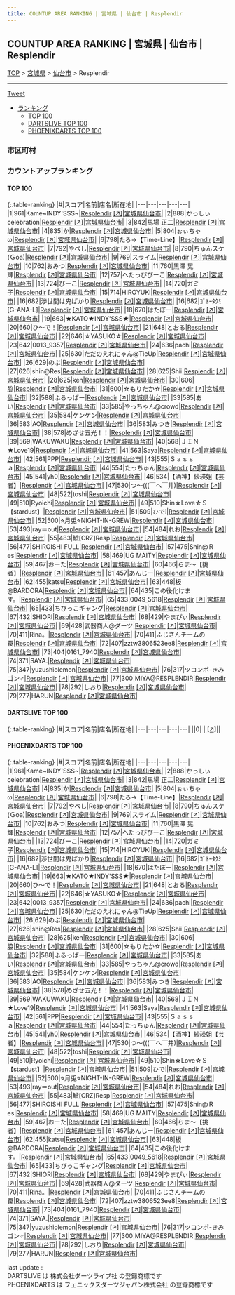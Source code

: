 ```yaml
---
title: COUNTUP AREA RANKING | 宮城県 | 仙台市 | Resplendir
---
```

## COUNTUP AREA RANKING | 宮城県 | 仙台市 | Resplendir

[TOP](/darts/rank/) > [宮城県](/darts/rank/宮城県/) > [仙台市](/darts/rank/宮城県/仙台市/) > Resplendir

___

<a href="https://twitter.com/share?ref_src=twsrc%5Etfw" data-text="COUNTUP AREA RANKING | 宮城県仙台市Resplendir" class="twitter-share-button" data-hashtags="DARTSLIVE,PHOENIXDARTS,darts,ダーツ" data-show-count="false">Tweet</a>

* [ランキング](#カウントアップランキング)
    * [TOP 100](#top-100)
    * [DARTSLIVE TOP 100](#dartslive-top-100)
    * [PHOENIXDARTS TOP 100](#phoenixdarts-top-100)

### 市区町村

<ul>

</ul>

### カウントアップランキング

#### TOP 100



{:.table-ranking}
|#|スコア|名前|店名|所在地|
|---|---|---|---|---|
|1|961|<span class="rank-name-pd">Kame~INDY&#x27;SSS~</span>|<a href="/darts/rank/shops/84358.html">Resplendir</a> <a href="https://vs.phoenixdarts.com/jp/shop/shopDetailInfo/s_84358?s_seq=84358">[↗]</a>|<a href="/darts/rank/宮城県/仙台市">宮城県仙台市</a>|
|2|888|<span class="rank-name-pd">かっしぃcelebration</span>|<a href="/darts/rank/shops/84358.html">Resplendir</a> <a href="https://vs.phoenixdarts.com/jp/shop/shopDetailInfo/s_84358?s_seq=84358">[↗]</a>|<a href="/darts/rank/宮城県/仙台市">宮城県仙台市</a>|
|3|842|<span class="rank-name-pd"><span class="pro-icon-pd"></span>馬場 正二</span>|<a href="/darts/rank/shops/84358.html">Resplendir</a> <a href="https://vs.phoenixdarts.com/jp/shop/shopDetailInfo/s_84358?s_seq=84358">[↗]</a>|<a href="/darts/rank/宮城県/仙台市">宮城県仙台市</a>|
|4|835|<span class="rank-name-pd">か</span>|<a href="/darts/rank/shops/84358.html">Resplendir</a> <a href="https://vs.phoenixdarts.com/jp/shop/shopDetailInfo/s_84358?s_seq=84358">[↗]</a>|<a href="/darts/rank/宮城県/仙台市">宮城県仙台市</a>|
|5|804|<span class="rank-name-pd">ぉぃちゃω</span>|<a href="/darts/rank/shops/84358.html">Resplendir</a> <a href="https://vs.phoenixdarts.com/jp/shop/shopDetailInfo/s_84358?s_seq=84358">[↗]</a>|<a href="/darts/rank/宮城県/仙台市">宮城県仙台市</a>|
|6|798|<span class="rank-name-pd">たろ→【Time-Line】</span>|<a href="/darts/rank/shops/84358.html">Resplendir</a> <a href="https://vs.phoenixdarts.com/jp/shop/shopDetailInfo/s_84358?s_seq=84358">[↗]</a>|<a href="/darts/rank/宮城県/仙台市">宮城県仙台市</a>|
|7|792|<span class="rank-name-pd">やべし</span>|<a href="/darts/rank/shops/84358.html">Resplendir</a> <a href="https://vs.phoenixdarts.com/jp/shop/shopDetailInfo/s_84358?s_seq=84358">[↗]</a>|<a href="/darts/rank/宮城県/仙台市">宮城県仙台市</a>|
|8|790|<span class="rank-name-pd">ちゅんスケ(Ｇoa)</span>|<a href="/darts/rank/shops/84358.html">Resplendir</a> <a href="https://vs.phoenixdarts.com/jp/shop/shopDetailInfo/s_84358?s_seq=84358">[↗]</a>|<a href="/darts/rank/宮城県/仙台市">宮城県仙台市</a>|
|9|769|<span class="rank-name-pd">スライム</span>|<a href="/darts/rank/shops/84358.html">Resplendir</a> <a href="https://vs.phoenixdarts.com/jp/shop/shopDetailInfo/s_84358?s_seq=84358">[↗]</a>|<a href="/darts/rank/宮城県/仙台市">宮城県仙台市</a>|
|10|762|<span class="rank-name-pd">おみつ</span>|<a href="/darts/rank/shops/84358.html">Resplendir</a> <a href="https://vs.phoenixdarts.com/jp/shop/shopDetailInfo/s_84358?s_seq=84358">[↗]</a>|<a href="/darts/rank/宮城県/仙台市">宮城県仙台市</a>|
|11|760|<span class="rank-name-pd"><span class="pro-icon-pd"></span>黒澤 晃輝</span>|<a href="/darts/rank/shops/84358.html">Resplendir</a> <a href="https://vs.phoenixdarts.com/jp/shop/shopDetailInfo/s_84358?s_seq=84358">[↗]</a>|<a href="/darts/rank/宮城県/仙台市">宮城県仙台市</a>|
|12|757|<span class="rank-name-pd">へたっぴびーこ</span>|<a href="/darts/rank/shops/84358.html">Resplendir</a> <a href="https://vs.phoenixdarts.com/jp/shop/shopDetailInfo/s_84358?s_seq=84358">[↗]</a>|<a href="/darts/rank/宮城県/仙台市">宮城県仙台市</a>|
|13|724|<span class="rank-name-pd">びーこ</span>|<a href="/darts/rank/shops/84358.html">Resplendir</a> <a href="https://vs.phoenixdarts.com/jp/shop/shopDetailInfo/s_84358?s_seq=84358">[↗]</a>|<a href="/darts/rank/宮城県/仙台市">宮城県仙台市</a>|
|14|720|<span class="rank-name-pd">ガミ子</span>|<a href="/darts/rank/shops/84358.html">Resplendir</a> <a href="https://vs.phoenixdarts.com/jp/shop/shopDetailInfo/s_84358?s_seq=84358">[↗]</a>|<a href="/darts/rank/宮城県/仙台市">宮城県仙台市</a>|
|15|714|<span class="rank-name-pd">HIROYUKI</span>|<a href="/darts/rank/shops/84358.html">Resplendir</a> <a href="https://vs.phoenixdarts.com/jp/shop/shopDetailInfo/s_84358?s_seq=84358">[↗]</a>|<a href="/darts/rank/宮城県/仙台市">宮城県仙台市</a>|
|16|682|<span class="rank-name-pd">渉世間は鬼ばかり</span>|<a href="/darts/rank/shops/84358.html">Resplendir</a> <a href="https://vs.phoenixdarts.com/jp/shop/shopDetailInfo/s_84358?s_seq=84358">[↗]</a>|<a href="/darts/rank/宮城県/仙台市">宮城県仙台市</a>|
|16|682|<span class="rank-name-pd">ｺﾞﾄｰﾀｸﾐ[G-ANA-L]</span>|<a href="/darts/rank/shops/84358.html">Resplendir</a> <a href="https://vs.phoenixdarts.com/jp/shop/shopDetailInfo/s_84358?s_seq=84358">[↗]</a>|<a href="/darts/rank/宮城県/仙台市">宮城県仙台市</a>|
|18|670|<span class="rank-name-pd">はたぼー</span>|<a href="/darts/rank/shops/84358.html">Resplendir</a> <a href="https://vs.phoenixdarts.com/jp/shop/shopDetailInfo/s_84358?s_seq=84358">[↗]</a>|<a href="/darts/rank/宮城県/仙台市">宮城県仙台市</a>|
|19|663|<span class="rank-name-pd">★KATO★INDY&#x27;SSS★</span>|<a href="/darts/rank/shops/84358.html">Resplendir</a> <a href="https://vs.phoenixdarts.com/jp/shop/shopDetailInfo/s_84358?s_seq=84358">[↗]</a>|<a href="/darts/rank/宮城県/仙台市">宮城県仙台市</a>|
|20|660|<span class="rank-name-pd">ひ〜で！</span>|<a href="/darts/rank/shops/84358.html">Resplendir</a> <a href="https://vs.phoenixdarts.com/jp/shop/shopDetailInfo/s_84358?s_seq=84358">[↗]</a>|<a href="/darts/rank/宮城県/仙台市">宮城県仙台市</a>|
|21|648|<span class="rank-name-pd">とおる</span>|<a href="/darts/rank/shops/84358.html">Resplendir</a> <a href="https://vs.phoenixdarts.com/jp/shop/shopDetailInfo/s_84358?s_seq=84358">[↗]</a>|<a href="/darts/rank/宮城県/仙台市">宮城県仙台市</a>|
|22|646|<span class="rank-name-pd">☆YASUKO☆</span>|<a href="/darts/rank/shops/84358.html">Resplendir</a> <a href="https://vs.phoenixdarts.com/jp/shop/shopDetailInfo/s_84358?s_seq=84358">[↗]</a>|<a href="/darts/rank/宮城県/仙台市">宮城県仙台市</a>|
|23|642|<span class="rank-name-pd">0013_9357</span>|<a href="/darts/rank/shops/84358.html">Resplendir</a> <a href="https://vs.phoenixdarts.com/jp/shop/shopDetailInfo/s_84358?s_seq=84358">[↗]</a>|<a href="/darts/rank/宮城県/仙台市">宮城県仙台市</a>|
|24|636|<span class="rank-name-pd">pachi</span>|<a href="/darts/rank/shops/84358.html">Resplendir</a> <a href="https://vs.phoenixdarts.com/jp/shop/shopDetailInfo/s_84358?s_seq=84358">[↗]</a>|<a href="/darts/rank/宮城県/仙台市">宮城県仙台市</a>|
|25|630|<span class="rank-name-pd">ただのえれにゃん@TieUp</span>|<a href="/darts/rank/shops/84358.html">Resplendir</a> <a href="https://vs.phoenixdarts.com/jp/shop/shopDetailInfo/s_84358?s_seq=84358">[↗]</a>|<a href="/darts/rank/宮城県/仙台市">宮城県仙台市</a>|
|26|629|<span class="rank-name-pd">のぶ</span>|<a href="/darts/rank/shops/84358.html">Resplendir</a> <a href="https://vs.phoenixdarts.com/jp/shop/shopDetailInfo/s_84358?s_seq=84358">[↗]</a>|<a href="/darts/rank/宮城県/仙台市">宮城県仙台市</a>|
|27|626|<span class="rank-name-pd">shin@Res</span>|<a href="/darts/rank/shops/84358.html">Resplendir</a> <a href="https://vs.phoenixdarts.com/jp/shop/shopDetailInfo/s_84358?s_seq=84358">[↗]</a>|<a href="/darts/rank/宮城県/仙台市">宮城県仙台市</a>|
|28|625|<span class="rank-name-pd">Shii</span>|<a href="/darts/rank/shops/84358.html">Resplendir</a> <a href="https://vs.phoenixdarts.com/jp/shop/shopDetailInfo/s_84358?s_seq=84358">[↗]</a>|<a href="/darts/rank/宮城県/仙台市">宮城県仙台市</a>|
|28|625|<span class="rank-name-pd">ken</span>|<a href="/darts/rank/shops/84358.html">Resplendir</a> <a href="https://vs.phoenixdarts.com/jp/shop/shopDetailInfo/s_84358?s_seq=84358">[↗]</a>|<a href="/darts/rank/宮城県/仙台市">宮城県仙台市</a>|
|30|606|<span class="rank-name-pd">脇</span>|<a href="/darts/rank/shops/84358.html">Resplendir</a> <a href="https://vs.phoenixdarts.com/jp/shop/shopDetailInfo/s_84358?s_seq=84358">[↗]</a>|<a href="/darts/rank/宮城県/仙台市">宮城県仙台市</a>|
|31|600|<span class="rank-name-pd">☆もりたか☆</span>|<a href="/darts/rank/shops/84358.html">Resplendir</a> <a href="https://vs.phoenixdarts.com/jp/shop/shopDetailInfo/s_84358?s_seq=84358">[↗]</a>|<a href="/darts/rank/宮城県/仙台市">宮城県仙台市</a>|
|32|588|<span class="rank-name-pd">ふるっぱー</span>|<a href="/darts/rank/shops/84358.html">Resplendir</a> <a href="https://vs.phoenixdarts.com/jp/shop/shopDetailInfo/s_84358?s_seq=84358">[↗]</a>|<a href="/darts/rank/宮城県/仙台市">宮城県仙台市</a>|
|33|585|<span class="rank-name-pd">あい</span>|<a href="/darts/rank/shops/84358.html">Resplendir</a> <a href="https://vs.phoenixdarts.com/jp/shop/shopDetailInfo/s_84358?s_seq=84358">[↗]</a>|<a href="/darts/rank/宮城県/仙台市">宮城県仙台市</a>|
|33|585|<span class="rank-name-pd">やっちゃん@crowd</span>|<a href="/darts/rank/shops/84358.html">Resplendir</a> <a href="https://vs.phoenixdarts.com/jp/shop/shopDetailInfo/s_84358?s_seq=84358">[↗]</a>|<a href="/darts/rank/宮城県/仙台市">宮城県仙台市</a>|
|35|584|<span class="rank-name-pd">ケンケン</span>|<a href="/darts/rank/shops/84358.html">Resplendir</a> <a href="https://vs.phoenixdarts.com/jp/shop/shopDetailInfo/s_84358?s_seq=84358">[↗]</a>|<a href="/darts/rank/宮城県/仙台市">宮城県仙台市</a>|
|36|583|<span class="rank-name-pd">AO</span>|<a href="/darts/rank/shops/84358.html">Resplendir</a> <a href="https://vs.phoenixdarts.com/jp/shop/shopDetailInfo/s_84358?s_seq=84358">[↗]</a>|<a href="/darts/rank/宮城県/仙台市">宮城県仙台市</a>|
|36|583|<span class="rank-name-pd">みつき</span>|<a href="/darts/rank/shops/84358.html">Resplendir</a> <a href="https://vs.phoenixdarts.com/jp/shop/shopDetailInfo/s_84358?s_seq=84358">[↗]</a>|<a href="/darts/rank/宮城県/仙台市">宮城県仙台市</a>|
|38|578|<span class="rank-name-pd">めざせ五光！！</span>|<a href="/darts/rank/shops/84358.html">Resplendir</a> <a href="https://vs.phoenixdarts.com/jp/shop/shopDetailInfo/s_84358?s_seq=84358">[↗]</a>|<a href="/darts/rank/宮城県/仙台市">宮城県仙台市</a>|
|39|569|<span class="rank-name-pd">WAKUWAKU</span>|<a href="/darts/rank/shops/84358.html">Resplendir</a> <a href="https://vs.phoenixdarts.com/jp/shop/shopDetailInfo/s_84358?s_seq=84358">[↗]</a>|<a href="/darts/rank/宮城県/仙台市">宮城県仙台市</a>|
|40|568|<span class="rank-name-pd">ＪＩＮ★Love19</span>|<a href="/darts/rank/shops/84358.html">Resplendir</a> <a href="https://vs.phoenixdarts.com/jp/shop/shopDetailInfo/s_84358?s_seq=84358">[↗]</a>|<a href="/darts/rank/宮城県/仙台市">宮城県仙台市</a>|
|41|563|<span class="rank-name-pd">Saya</span>|<a href="/darts/rank/shops/84358.html">Resplendir</a> <a href="https://vs.phoenixdarts.com/jp/shop/shopDetailInfo/s_84358?s_seq=84358">[↗]</a>|<a href="/darts/rank/宮城県/仙台市">宮城県仙台市</a>|
|42|561|<span class="rank-name-pd">PPP</span>|<a href="/darts/rank/shops/84358.html">Resplendir</a> <a href="https://vs.phoenixdarts.com/jp/shop/shopDetailInfo/s_84358?s_seq=84358">[↗]</a>|<a href="/darts/rank/宮城県/仙台市">宮城県仙台市</a>|
|43|555|<span class="rank-name-pd">Ｓａｓｓａ</span>|<a href="/darts/rank/shops/84358.html">Resplendir</a> <a href="https://vs.phoenixdarts.com/jp/shop/shopDetailInfo/s_84358?s_seq=84358">[↗]</a>|<a href="/darts/rank/宮城県/仙台市">宮城県仙台市</a>|
|44|554|<span class="rank-name-pd">たっちゅん</span>|<a href="/darts/rank/shops/84358.html">Resplendir</a> <a href="https://vs.phoenixdarts.com/jp/shop/shopDetailInfo/s_84358?s_seq=84358">[↗]</a>|<a href="/darts/rank/宮城県/仙台市">宮城県仙台市</a>|
|45|541|<span class="rank-name-pd">yh0</span>|<a href="/darts/rank/shops/84358.html">Resplendir</a> <a href="https://vs.phoenixdarts.com/jp/shop/shopDetailInfo/s_84358?s_seq=84358">[↗]</a>|<a href="/darts/rank/宮城県/仙台市">宮城県仙台市</a>|
|46|534|<span class="rank-name-pd">【酒神】紗瑛姐【芸者】</span>|<a href="/darts/rank/shops/84358.html">Resplendir</a> <a href="https://vs.phoenixdarts.com/jp/shop/shopDetailInfo/s_84358?s_seq=84358">[↗]</a>|<a href="/darts/rank/宮城県/仙台市">宮城県仙台市</a>|
|47|530|<span class="rank-name-pd">つ～(((￣へ￣井)</span>|<a href="/darts/rank/shops/84358.html">Resplendir</a> <a href="https://vs.phoenixdarts.com/jp/shop/shopDetailInfo/s_84358?s_seq=84358">[↗]</a>|<a href="/darts/rank/宮城県/仙台市">宮城県仙台市</a>|
|48|522|<span class="rank-name-pd">toshi</span>|<a href="/darts/rank/shops/84358.html">Resplendir</a> <a href="https://vs.phoenixdarts.com/jp/shop/shopDetailInfo/s_84358?s_seq=84358">[↗]</a>|<a href="/darts/rank/宮城県/仙台市">宮城県仙台市</a>|
|49|510|<span class="rank-name-pd">Ryoichi</span>|<a href="/darts/rank/shops/84358.html">Resplendir</a> <a href="https://vs.phoenixdarts.com/jp/shop/shopDetailInfo/s_84358?s_seq=84358">[↗]</a>|<a href="/darts/rank/宮城県/仙台市">宮城県仙台市</a>|
|49|510|<span class="rank-name-pd">Shin☆Love☆Ｓ【stardust】</span>|<a href="/darts/rank/shops/84358.html">Resplendir</a> <a href="https://vs.phoenixdarts.com/jp/shop/shopDetailInfo/s_84358?s_seq=84358">[↗]</a>|<a href="/darts/rank/宮城県/仙台市">宮城県仙台市</a>|
|51|509|<span class="rank-name-pd">ひで❕</span>|<a href="/darts/rank/shops/84358.html">Resplendir</a> <a href="https://vs.phoenixdarts.com/jp/shop/shopDetailInfo/s_84358?s_seq=84358">[↗]</a>|<a href="/darts/rank/宮城県/仙台市">宮城県仙台市</a>|
|52|500|<span class="rank-name-pd">⭐︎月兎⭐︎NIGHT-IN-GREW</span>|<a href="/darts/rank/shops/84358.html">Resplendir</a> <a href="https://vs.phoenixdarts.com/jp/shop/shopDetailInfo/s_84358?s_seq=84358">[↗]</a>|<a href="/darts/rank/宮城県/仙台市">宮城県仙台市</a>|
|53|493|<span class="rank-name-pd">ray＝out</span>|<a href="/darts/rank/shops/84358.html">Resplendir</a> <a href="https://vs.phoenixdarts.com/jp/shop/shopDetailInfo/s_84358?s_seq=84358">[↗]</a>|<a href="/darts/rank/宮城県/仙台市">宮城県仙台市</a>|
|54|484|<span class="rank-name-pd">れお</span>|<a href="/darts/rank/shops/84358.html">Resplendir</a> <a href="https://vs.phoenixdarts.com/jp/shop/shopDetailInfo/s_84358?s_seq=84358">[↗]</a>|<a href="/darts/rank/宮城県/仙台市">宮城県仙台市</a>|
|55|483|<span class="rank-name-pd">鯱[CRZ]Resp</span>|<a href="/darts/rank/shops/84358.html">Resplendir</a> <a href="https://vs.phoenixdarts.com/jp/shop/shopDetailInfo/s_84358?s_seq=84358">[↗]</a>|<a href="/darts/rank/宮城県/仙台市">宮城県仙台市</a>|
|56|477|<span class="rank-name-pd">SHIROISHI FULL</span>|<a href="/darts/rank/shops/84358.html">Resplendir</a> <a href="https://vs.phoenixdarts.com/jp/shop/shopDetailInfo/s_84358?s_seq=84358">[↗]</a>|<a href="/darts/rank/宮城県/仙台市">宮城県仙台市</a>|
|57|475|<span class="rank-name-pd">Shin@Ｒes</span>|<a href="/darts/rank/shops/84358.html">Resplendir</a> <a href="https://vs.phoenixdarts.com/jp/shop/shopDetailInfo/s_84358?s_seq=84358">[↗]</a>|<a href="/darts/rank/宮城県/仙台市">宮城県仙台市</a>|
|58|469|<span class="rank-name-pd">UG MAITY</span>|<a href="/darts/rank/shops/84358.html">Resplendir</a> <a href="https://vs.phoenixdarts.com/jp/shop/shopDetailInfo/s_84358?s_seq=84358">[↗]</a>|<a href="/darts/rank/宮城県/仙台市">宮城県仙台市</a>|
|59|467|<span class="rank-name-pd">おーた</span>|<a href="/darts/rank/shops/84358.html">Resplendir</a> <a href="https://vs.phoenixdarts.com/jp/shop/shopDetailInfo/s_84358?s_seq=84358">[↗]</a>|<a href="/darts/rank/宮城県/仙台市">宮城県仙台市</a>|
|60|466|<span class="rank-name-pd">らま～【挑者】</span>|<a href="/darts/rank/shops/84358.html">Resplendir</a> <a href="https://vs.phoenixdarts.com/jp/shop/shopDetailInfo/s_84358?s_seq=84358">[↗]</a>|<a href="/darts/rank/宮城県/仙台市">宮城県仙台市</a>|
|61|457|<span class="rank-name-pd">あんじー</span>|<a href="/darts/rank/shops/84358.html">Resplendir</a> <a href="https://vs.phoenixdarts.com/jp/shop/shopDetailInfo/s_84358?s_seq=84358">[↗]</a>|<a href="/darts/rank/宮城県/仙台市">宮城県仙台市</a>|
|62|455|<span class="rank-name-pd">katsu</span>|<a href="/darts/rank/shops/84358.html">Resplendir</a> <a href="https://vs.phoenixdarts.com/jp/shop/shopDetailInfo/s_84358?s_seq=84358">[↗]</a>|<a href="/darts/rank/宮城県/仙台市">宮城県仙台市</a>|
|63|448|<span class="rank-name-pd">板@BARDORA</span>|<a href="/darts/rank/shops/84358.html">Resplendir</a> <a href="https://vs.phoenixdarts.com/jp/shop/shopDetailInfo/s_84358?s_seq=84358">[↗]</a>|<a href="/darts/rank/宮城県/仙台市">宮城県仙台市</a>|
|64|435|<span class="rank-name-pd">この後化けます。</span>|<a href="/darts/rank/shops/84358.html">Resplendir</a> <a href="https://vs.phoenixdarts.com/jp/shop/shopDetailInfo/s_84358?s_seq=84358">[↗]</a>|<a href="/darts/rank/宮城県/仙台市">宮城県仙台市</a>|
|65|433|<span class="rank-name-pd">0049_5618</span>|<a href="/darts/rank/shops/84358.html">Resplendir</a> <a href="https://vs.phoenixdarts.com/jp/shop/shopDetailInfo/s_84358?s_seq=84358">[↗]</a>|<a href="/darts/rank/宮城県/仙台市">宮城県仙台市</a>|
|65|433|<span class="rank-name-pd">ちびっこギャング</span>|<a href="/darts/rank/shops/84358.html">Resplendir</a> <a href="https://vs.phoenixdarts.com/jp/shop/shopDetailInfo/s_84358?s_seq=84358">[↗]</a>|<a href="/darts/rank/宮城県/仙台市">宮城県仙台市</a>|
|67|432|<span class="rank-name-pd">SHIORI</span>|<a href="/darts/rank/shops/84358.html">Resplendir</a> <a href="https://vs.phoenixdarts.com/jp/shop/shopDetailInfo/s_84358?s_seq=84358">[↗]</a>|<a href="/darts/rank/宮城県/仙台市">宮城県仙台市</a>|
|68|429|<span class="rank-name-pd">やまぴぃ</span>|<a href="/darts/rank/shops/84358.html">Resplendir</a> <a href="https://vs.phoenixdarts.com/jp/shop/shopDetailInfo/s_84358?s_seq=84358">[↗]</a>|<a href="/darts/rank/宮城県/仙台市">宮城県仙台市</a>|
|69|428|<span class="rank-name-pd">武器商人@ダーツ</span>|<a href="/darts/rank/shops/84358.html">Resplendir</a> <a href="https://vs.phoenixdarts.com/jp/shop/shopDetailInfo/s_84358?s_seq=84358">[↗]</a>|<a href="/darts/rank/宮城県/仙台市">宮城県仙台市</a>|
|70|411|<span class="rank-name-pd">Rina。</span>|<a href="/darts/rank/shops/84358.html">Resplendir</a> <a href="https://vs.phoenixdarts.com/jp/shop/shopDetailInfo/s_84358?s_seq=84358">[↗]</a>|<a href="/darts/rank/宮城県/仙台市">宮城県仙台市</a>|
|70|411|<span class="rank-name-pd">ふじさんチームの罠</span>|<a href="/darts/rank/shops/84358.html">Resplendir</a> <a href="https://vs.phoenixdarts.com/jp/shop/shopDetailInfo/s_84358?s_seq=84358">[↗]</a>|<a href="/darts/rank/宮城県/仙台市">宮城県仙台市</a>|
|72|407|<span class="rank-name-pd">zztw3806523ee8</span>|<a href="/darts/rank/shops/84358.html">Resplendir</a> <a href="https://vs.phoenixdarts.com/jp/shop/shopDetailInfo/s_84358?s_seq=84358">[↗]</a>|<a href="/darts/rank/宮城県/仙台市">宮城県仙台市</a>|
|73|404|<span class="rank-name-pd">0161_7940</span>|<a href="/darts/rank/shops/84358.html">Resplendir</a> <a href="https://vs.phoenixdarts.com/jp/shop/shopDetailInfo/s_84358?s_seq=84358">[↗]</a>|<a href="/darts/rank/宮城県/仙台市">宮城県仙台市</a>|
|74|371|<span class="rank-name-pd">SAYA.</span>|<a href="/darts/rank/shops/84358.html">Resplendir</a> <a href="https://vs.phoenixdarts.com/jp/shop/shopDetailInfo/s_84358?s_seq=84358">[↗]</a>|<a href="/darts/rank/宮城県/仙台市">宮城県仙台市</a>|
|75|347|<span class="rank-name-pd">yuzushiolemon</span>|<a href="/darts/rank/shops/84358.html">Resplendir</a> <a href="https://vs.phoenixdarts.com/jp/shop/shopDetailInfo/s_84358?s_seq=84358">[↗]</a>|<a href="/darts/rank/宮城県/仙台市">宮城県仙台市</a>|
|76|317|<span class="rank-name-pd">ツコンポ-きみゴン♂</span>|<a href="/darts/rank/shops/84358.html">Resplendir</a> <a href="https://vs.phoenixdarts.com/jp/shop/shopDetailInfo/s_84358?s_seq=84358">[↗]</a>|<a href="/darts/rank/宮城県/仙台市">宮城県仙台市</a>|
|77|300|<span class="rank-name-pd">MIYA@RESPLENDIR</span>|<a href="/darts/rank/shops/84358.html">Resplendir</a> <a href="https://vs.phoenixdarts.com/jp/shop/shopDetailInfo/s_84358?s_seq=84358">[↗]</a>|<a href="/darts/rank/宮城県/仙台市">宮城県仙台市</a>|
|78|292|<span class="rank-name-pd">しおり</span>|<a href="/darts/rank/shops/84358.html">Resplendir</a> <a href="https://vs.phoenixdarts.com/jp/shop/shopDetailInfo/s_84358?s_seq=84358">[↗]</a>|<a href="/darts/rank/宮城県/仙台市">宮城県仙台市</a>|
|79|277|<span class="rank-name-pd">HARUN</span>|<a href="/darts/rank/shops/84358.html">Resplendir</a> <a href="https://vs.phoenixdarts.com/jp/shop/shopDetailInfo/s_84358?s_seq=84358">[↗]</a>|<a href="/darts/rank/宮城県/仙台市">宮城県仙台市</a>|


#### DARTSLIVE TOP 100



{:.table-ranking}
|#|スコア|名前|店名|所在地|
|---|---|---|---|---|
||0|<span class="rank-name-dl"> </span>|<a href="/darts/rank/shops/.html"></a> <a href="">[↗]</a>|<a href="/darts/rank//"></a>|


#### PHOENIXDARTS TOP 100



{:.table-ranking}
|#|スコア|名前|店名|所在地|
|---|---|---|---|---|
|1|961|<span class="rank-name-pd">Kame~INDY&#x27;SSS~</span>|<a href="/darts/rank/shops/84358.html">Resplendir</a> <a href="https://vs.phoenixdarts.com/jp/shop/shopDetailInfo/s_84358?s_seq=84358">[↗]</a>|<a href="/darts/rank/宮城県/仙台市">宮城県仙台市</a>|
|2|888|<span class="rank-name-pd">かっしぃcelebration</span>|<a href="/darts/rank/shops/84358.html">Resplendir</a> <a href="https://vs.phoenixdarts.com/jp/shop/shopDetailInfo/s_84358?s_seq=84358">[↗]</a>|<a href="/darts/rank/宮城県/仙台市">宮城県仙台市</a>|
|3|842|<span class="rank-name-pd"><span class="pro-icon-pd"></span>馬場 正二</span>|<a href="/darts/rank/shops/84358.html">Resplendir</a> <a href="https://vs.phoenixdarts.com/jp/shop/shopDetailInfo/s_84358?s_seq=84358">[↗]</a>|<a href="/darts/rank/宮城県/仙台市">宮城県仙台市</a>|
|4|835|<span class="rank-name-pd">か</span>|<a href="/darts/rank/shops/84358.html">Resplendir</a> <a href="https://vs.phoenixdarts.com/jp/shop/shopDetailInfo/s_84358?s_seq=84358">[↗]</a>|<a href="/darts/rank/宮城県/仙台市">宮城県仙台市</a>|
|5|804|<span class="rank-name-pd">ぉぃちゃω</span>|<a href="/darts/rank/shops/84358.html">Resplendir</a> <a href="https://vs.phoenixdarts.com/jp/shop/shopDetailInfo/s_84358?s_seq=84358">[↗]</a>|<a href="/darts/rank/宮城県/仙台市">宮城県仙台市</a>|
|6|798|<span class="rank-name-pd">たろ→【Time-Line】</span>|<a href="/darts/rank/shops/84358.html">Resplendir</a> <a href="https://vs.phoenixdarts.com/jp/shop/shopDetailInfo/s_84358?s_seq=84358">[↗]</a>|<a href="/darts/rank/宮城県/仙台市">宮城県仙台市</a>|
|7|792|<span class="rank-name-pd">やべし</span>|<a href="/darts/rank/shops/84358.html">Resplendir</a> <a href="https://vs.phoenixdarts.com/jp/shop/shopDetailInfo/s_84358?s_seq=84358">[↗]</a>|<a href="/darts/rank/宮城県/仙台市">宮城県仙台市</a>|
|8|790|<span class="rank-name-pd">ちゅんスケ(Ｇoa)</span>|<a href="/darts/rank/shops/84358.html">Resplendir</a> <a href="https://vs.phoenixdarts.com/jp/shop/shopDetailInfo/s_84358?s_seq=84358">[↗]</a>|<a href="/darts/rank/宮城県/仙台市">宮城県仙台市</a>|
|9|769|<span class="rank-name-pd">スライム</span>|<a href="/darts/rank/shops/84358.html">Resplendir</a> <a href="https://vs.phoenixdarts.com/jp/shop/shopDetailInfo/s_84358?s_seq=84358">[↗]</a>|<a href="/darts/rank/宮城県/仙台市">宮城県仙台市</a>|
|10|762|<span class="rank-name-pd">おみつ</span>|<a href="/darts/rank/shops/84358.html">Resplendir</a> <a href="https://vs.phoenixdarts.com/jp/shop/shopDetailInfo/s_84358?s_seq=84358">[↗]</a>|<a href="/darts/rank/宮城県/仙台市">宮城県仙台市</a>|
|11|760|<span class="rank-name-pd"><span class="pro-icon-pd"></span>黒澤 晃輝</span>|<a href="/darts/rank/shops/84358.html">Resplendir</a> <a href="https://vs.phoenixdarts.com/jp/shop/shopDetailInfo/s_84358?s_seq=84358">[↗]</a>|<a href="/darts/rank/宮城県/仙台市">宮城県仙台市</a>|
|12|757|<span class="rank-name-pd">へたっぴびーこ</span>|<a href="/darts/rank/shops/84358.html">Resplendir</a> <a href="https://vs.phoenixdarts.com/jp/shop/shopDetailInfo/s_84358?s_seq=84358">[↗]</a>|<a href="/darts/rank/宮城県/仙台市">宮城県仙台市</a>|
|13|724|<span class="rank-name-pd">びーこ</span>|<a href="/darts/rank/shops/84358.html">Resplendir</a> <a href="https://vs.phoenixdarts.com/jp/shop/shopDetailInfo/s_84358?s_seq=84358">[↗]</a>|<a href="/darts/rank/宮城県/仙台市">宮城県仙台市</a>|
|14|720|<span class="rank-name-pd">ガミ子</span>|<a href="/darts/rank/shops/84358.html">Resplendir</a> <a href="https://vs.phoenixdarts.com/jp/shop/shopDetailInfo/s_84358?s_seq=84358">[↗]</a>|<a href="/darts/rank/宮城県/仙台市">宮城県仙台市</a>|
|15|714|<span class="rank-name-pd">HIROYUKI</span>|<a href="/darts/rank/shops/84358.html">Resplendir</a> <a href="https://vs.phoenixdarts.com/jp/shop/shopDetailInfo/s_84358?s_seq=84358">[↗]</a>|<a href="/darts/rank/宮城県/仙台市">宮城県仙台市</a>|
|16|682|<span class="rank-name-pd">渉世間は鬼ばかり</span>|<a href="/darts/rank/shops/84358.html">Resplendir</a> <a href="https://vs.phoenixdarts.com/jp/shop/shopDetailInfo/s_84358?s_seq=84358">[↗]</a>|<a href="/darts/rank/宮城県/仙台市">宮城県仙台市</a>|
|16|682|<span class="rank-name-pd">ｺﾞﾄｰﾀｸﾐ[G-ANA-L]</span>|<a href="/darts/rank/shops/84358.html">Resplendir</a> <a href="https://vs.phoenixdarts.com/jp/shop/shopDetailInfo/s_84358?s_seq=84358">[↗]</a>|<a href="/darts/rank/宮城県/仙台市">宮城県仙台市</a>|
|18|670|<span class="rank-name-pd">はたぼー</span>|<a href="/darts/rank/shops/84358.html">Resplendir</a> <a href="https://vs.phoenixdarts.com/jp/shop/shopDetailInfo/s_84358?s_seq=84358">[↗]</a>|<a href="/darts/rank/宮城県/仙台市">宮城県仙台市</a>|
|19|663|<span class="rank-name-pd">★KATO★INDY&#x27;SSS★</span>|<a href="/darts/rank/shops/84358.html">Resplendir</a> <a href="https://vs.phoenixdarts.com/jp/shop/shopDetailInfo/s_84358?s_seq=84358">[↗]</a>|<a href="/darts/rank/宮城県/仙台市">宮城県仙台市</a>|
|20|660|<span class="rank-name-pd">ひ〜で！</span>|<a href="/darts/rank/shops/84358.html">Resplendir</a> <a href="https://vs.phoenixdarts.com/jp/shop/shopDetailInfo/s_84358?s_seq=84358">[↗]</a>|<a href="/darts/rank/宮城県/仙台市">宮城県仙台市</a>|
|21|648|<span class="rank-name-pd">とおる</span>|<a href="/darts/rank/shops/84358.html">Resplendir</a> <a href="https://vs.phoenixdarts.com/jp/shop/shopDetailInfo/s_84358?s_seq=84358">[↗]</a>|<a href="/darts/rank/宮城県/仙台市">宮城県仙台市</a>|
|22|646|<span class="rank-name-pd">☆YASUKO☆</span>|<a href="/darts/rank/shops/84358.html">Resplendir</a> <a href="https://vs.phoenixdarts.com/jp/shop/shopDetailInfo/s_84358?s_seq=84358">[↗]</a>|<a href="/darts/rank/宮城県/仙台市">宮城県仙台市</a>|
|23|642|<span class="rank-name-pd">0013_9357</span>|<a href="/darts/rank/shops/84358.html">Resplendir</a> <a href="https://vs.phoenixdarts.com/jp/shop/shopDetailInfo/s_84358?s_seq=84358">[↗]</a>|<a href="/darts/rank/宮城県/仙台市">宮城県仙台市</a>|
|24|636|<span class="rank-name-pd">pachi</span>|<a href="/darts/rank/shops/84358.html">Resplendir</a> <a href="https://vs.phoenixdarts.com/jp/shop/shopDetailInfo/s_84358?s_seq=84358">[↗]</a>|<a href="/darts/rank/宮城県/仙台市">宮城県仙台市</a>|
|25|630|<span class="rank-name-pd">ただのえれにゃん@TieUp</span>|<a href="/darts/rank/shops/84358.html">Resplendir</a> <a href="https://vs.phoenixdarts.com/jp/shop/shopDetailInfo/s_84358?s_seq=84358">[↗]</a>|<a href="/darts/rank/宮城県/仙台市">宮城県仙台市</a>|
|26|629|<span class="rank-name-pd">のぶ</span>|<a href="/darts/rank/shops/84358.html">Resplendir</a> <a href="https://vs.phoenixdarts.com/jp/shop/shopDetailInfo/s_84358?s_seq=84358">[↗]</a>|<a href="/darts/rank/宮城県/仙台市">宮城県仙台市</a>|
|27|626|<span class="rank-name-pd">shin@Res</span>|<a href="/darts/rank/shops/84358.html">Resplendir</a> <a href="https://vs.phoenixdarts.com/jp/shop/shopDetailInfo/s_84358?s_seq=84358">[↗]</a>|<a href="/darts/rank/宮城県/仙台市">宮城県仙台市</a>|
|28|625|<span class="rank-name-pd">Shii</span>|<a href="/darts/rank/shops/84358.html">Resplendir</a> <a href="https://vs.phoenixdarts.com/jp/shop/shopDetailInfo/s_84358?s_seq=84358">[↗]</a>|<a href="/darts/rank/宮城県/仙台市">宮城県仙台市</a>|
|28|625|<span class="rank-name-pd">ken</span>|<a href="/darts/rank/shops/84358.html">Resplendir</a> <a href="https://vs.phoenixdarts.com/jp/shop/shopDetailInfo/s_84358?s_seq=84358">[↗]</a>|<a href="/darts/rank/宮城県/仙台市">宮城県仙台市</a>|
|30|606|<span class="rank-name-pd">脇</span>|<a href="/darts/rank/shops/84358.html">Resplendir</a> <a href="https://vs.phoenixdarts.com/jp/shop/shopDetailInfo/s_84358?s_seq=84358">[↗]</a>|<a href="/darts/rank/宮城県/仙台市">宮城県仙台市</a>|
|31|600|<span class="rank-name-pd">☆もりたか☆</span>|<a href="/darts/rank/shops/84358.html">Resplendir</a> <a href="https://vs.phoenixdarts.com/jp/shop/shopDetailInfo/s_84358?s_seq=84358">[↗]</a>|<a href="/darts/rank/宮城県/仙台市">宮城県仙台市</a>|
|32|588|<span class="rank-name-pd">ふるっぱー</span>|<a href="/darts/rank/shops/84358.html">Resplendir</a> <a href="https://vs.phoenixdarts.com/jp/shop/shopDetailInfo/s_84358?s_seq=84358">[↗]</a>|<a href="/darts/rank/宮城県/仙台市">宮城県仙台市</a>|
|33|585|<span class="rank-name-pd">あい</span>|<a href="/darts/rank/shops/84358.html">Resplendir</a> <a href="https://vs.phoenixdarts.com/jp/shop/shopDetailInfo/s_84358?s_seq=84358">[↗]</a>|<a href="/darts/rank/宮城県/仙台市">宮城県仙台市</a>|
|33|585|<span class="rank-name-pd">やっちゃん@crowd</span>|<a href="/darts/rank/shops/84358.html">Resplendir</a> <a href="https://vs.phoenixdarts.com/jp/shop/shopDetailInfo/s_84358?s_seq=84358">[↗]</a>|<a href="/darts/rank/宮城県/仙台市">宮城県仙台市</a>|
|35|584|<span class="rank-name-pd">ケンケン</span>|<a href="/darts/rank/shops/84358.html">Resplendir</a> <a href="https://vs.phoenixdarts.com/jp/shop/shopDetailInfo/s_84358?s_seq=84358">[↗]</a>|<a href="/darts/rank/宮城県/仙台市">宮城県仙台市</a>|
|36|583|<span class="rank-name-pd">AO</span>|<a href="/darts/rank/shops/84358.html">Resplendir</a> <a href="https://vs.phoenixdarts.com/jp/shop/shopDetailInfo/s_84358?s_seq=84358">[↗]</a>|<a href="/darts/rank/宮城県/仙台市">宮城県仙台市</a>|
|36|583|<span class="rank-name-pd">みつき</span>|<a href="/darts/rank/shops/84358.html">Resplendir</a> <a href="https://vs.phoenixdarts.com/jp/shop/shopDetailInfo/s_84358?s_seq=84358">[↗]</a>|<a href="/darts/rank/宮城県/仙台市">宮城県仙台市</a>|
|38|578|<span class="rank-name-pd">めざせ五光！！</span>|<a href="/darts/rank/shops/84358.html">Resplendir</a> <a href="https://vs.phoenixdarts.com/jp/shop/shopDetailInfo/s_84358?s_seq=84358">[↗]</a>|<a href="/darts/rank/宮城県/仙台市">宮城県仙台市</a>|
|39|569|<span class="rank-name-pd">WAKUWAKU</span>|<a href="/darts/rank/shops/84358.html">Resplendir</a> <a href="https://vs.phoenixdarts.com/jp/shop/shopDetailInfo/s_84358?s_seq=84358">[↗]</a>|<a href="/darts/rank/宮城県/仙台市">宮城県仙台市</a>|
|40|568|<span class="rank-name-pd">ＪＩＮ★Love19</span>|<a href="/darts/rank/shops/84358.html">Resplendir</a> <a href="https://vs.phoenixdarts.com/jp/shop/shopDetailInfo/s_84358?s_seq=84358">[↗]</a>|<a href="/darts/rank/宮城県/仙台市">宮城県仙台市</a>|
|41|563|<span class="rank-name-pd">Saya</span>|<a href="/darts/rank/shops/84358.html">Resplendir</a> <a href="https://vs.phoenixdarts.com/jp/shop/shopDetailInfo/s_84358?s_seq=84358">[↗]</a>|<a href="/darts/rank/宮城県/仙台市">宮城県仙台市</a>|
|42|561|<span class="rank-name-pd">PPP</span>|<a href="/darts/rank/shops/84358.html">Resplendir</a> <a href="https://vs.phoenixdarts.com/jp/shop/shopDetailInfo/s_84358?s_seq=84358">[↗]</a>|<a href="/darts/rank/宮城県/仙台市">宮城県仙台市</a>|
|43|555|<span class="rank-name-pd">Ｓａｓｓａ</span>|<a href="/darts/rank/shops/84358.html">Resplendir</a> <a href="https://vs.phoenixdarts.com/jp/shop/shopDetailInfo/s_84358?s_seq=84358">[↗]</a>|<a href="/darts/rank/宮城県/仙台市">宮城県仙台市</a>|
|44|554|<span class="rank-name-pd">たっちゅん</span>|<a href="/darts/rank/shops/84358.html">Resplendir</a> <a href="https://vs.phoenixdarts.com/jp/shop/shopDetailInfo/s_84358?s_seq=84358">[↗]</a>|<a href="/darts/rank/宮城県/仙台市">宮城県仙台市</a>|
|45|541|<span class="rank-name-pd">yh0</span>|<a href="/darts/rank/shops/84358.html">Resplendir</a> <a href="https://vs.phoenixdarts.com/jp/shop/shopDetailInfo/s_84358?s_seq=84358">[↗]</a>|<a href="/darts/rank/宮城県/仙台市">宮城県仙台市</a>|
|46|534|<span class="rank-name-pd">【酒神】紗瑛姐【芸者】</span>|<a href="/darts/rank/shops/84358.html">Resplendir</a> <a href="https://vs.phoenixdarts.com/jp/shop/shopDetailInfo/s_84358?s_seq=84358">[↗]</a>|<a href="/darts/rank/宮城県/仙台市">宮城県仙台市</a>|
|47|530|<span class="rank-name-pd">つ～(((￣へ￣井)</span>|<a href="/darts/rank/shops/84358.html">Resplendir</a> <a href="https://vs.phoenixdarts.com/jp/shop/shopDetailInfo/s_84358?s_seq=84358">[↗]</a>|<a href="/darts/rank/宮城県/仙台市">宮城県仙台市</a>|
|48|522|<span class="rank-name-pd">toshi</span>|<a href="/darts/rank/shops/84358.html">Resplendir</a> <a href="https://vs.phoenixdarts.com/jp/shop/shopDetailInfo/s_84358?s_seq=84358">[↗]</a>|<a href="/darts/rank/宮城県/仙台市">宮城県仙台市</a>|
|49|510|<span class="rank-name-pd">Ryoichi</span>|<a href="/darts/rank/shops/84358.html">Resplendir</a> <a href="https://vs.phoenixdarts.com/jp/shop/shopDetailInfo/s_84358?s_seq=84358">[↗]</a>|<a href="/darts/rank/宮城県/仙台市">宮城県仙台市</a>|
|49|510|<span class="rank-name-pd">Shin☆Love☆Ｓ【stardust】</span>|<a href="/darts/rank/shops/84358.html">Resplendir</a> <a href="https://vs.phoenixdarts.com/jp/shop/shopDetailInfo/s_84358?s_seq=84358">[↗]</a>|<a href="/darts/rank/宮城県/仙台市">宮城県仙台市</a>|
|51|509|<span class="rank-name-pd">ひで❕</span>|<a href="/darts/rank/shops/84358.html">Resplendir</a> <a href="https://vs.phoenixdarts.com/jp/shop/shopDetailInfo/s_84358?s_seq=84358">[↗]</a>|<a href="/darts/rank/宮城県/仙台市">宮城県仙台市</a>|
|52|500|<span class="rank-name-pd">⭐︎月兎⭐︎NIGHT-IN-GREW</span>|<a href="/darts/rank/shops/84358.html">Resplendir</a> <a href="https://vs.phoenixdarts.com/jp/shop/shopDetailInfo/s_84358?s_seq=84358">[↗]</a>|<a href="/darts/rank/宮城県/仙台市">宮城県仙台市</a>|
|53|493|<span class="rank-name-pd">ray＝out</span>|<a href="/darts/rank/shops/84358.html">Resplendir</a> <a href="https://vs.phoenixdarts.com/jp/shop/shopDetailInfo/s_84358?s_seq=84358">[↗]</a>|<a href="/darts/rank/宮城県/仙台市">宮城県仙台市</a>|
|54|484|<span class="rank-name-pd">れお</span>|<a href="/darts/rank/shops/84358.html">Resplendir</a> <a href="https://vs.phoenixdarts.com/jp/shop/shopDetailInfo/s_84358?s_seq=84358">[↗]</a>|<a href="/darts/rank/宮城県/仙台市">宮城県仙台市</a>|
|55|483|<span class="rank-name-pd">鯱[CRZ]Resp</span>|<a href="/darts/rank/shops/84358.html">Resplendir</a> <a href="https://vs.phoenixdarts.com/jp/shop/shopDetailInfo/s_84358?s_seq=84358">[↗]</a>|<a href="/darts/rank/宮城県/仙台市">宮城県仙台市</a>|
|56|477|<span class="rank-name-pd">SHIROISHI FULL</span>|<a href="/darts/rank/shops/84358.html">Resplendir</a> <a href="https://vs.phoenixdarts.com/jp/shop/shopDetailInfo/s_84358?s_seq=84358">[↗]</a>|<a href="/darts/rank/宮城県/仙台市">宮城県仙台市</a>|
|57|475|<span class="rank-name-pd">Shin@Ｒes</span>|<a href="/darts/rank/shops/84358.html">Resplendir</a> <a href="https://vs.phoenixdarts.com/jp/shop/shopDetailInfo/s_84358?s_seq=84358">[↗]</a>|<a href="/darts/rank/宮城県/仙台市">宮城県仙台市</a>|
|58|469|<span class="rank-name-pd">UG MAITY</span>|<a href="/darts/rank/shops/84358.html">Resplendir</a> <a href="https://vs.phoenixdarts.com/jp/shop/shopDetailInfo/s_84358?s_seq=84358">[↗]</a>|<a href="/darts/rank/宮城県/仙台市">宮城県仙台市</a>|
|59|467|<span class="rank-name-pd">おーた</span>|<a href="/darts/rank/shops/84358.html">Resplendir</a> <a href="https://vs.phoenixdarts.com/jp/shop/shopDetailInfo/s_84358?s_seq=84358">[↗]</a>|<a href="/darts/rank/宮城県/仙台市">宮城県仙台市</a>|
|60|466|<span class="rank-name-pd">らま～【挑者】</span>|<a href="/darts/rank/shops/84358.html">Resplendir</a> <a href="https://vs.phoenixdarts.com/jp/shop/shopDetailInfo/s_84358?s_seq=84358">[↗]</a>|<a href="/darts/rank/宮城県/仙台市">宮城県仙台市</a>|
|61|457|<span class="rank-name-pd">あんじー</span>|<a href="/darts/rank/shops/84358.html">Resplendir</a> <a href="https://vs.phoenixdarts.com/jp/shop/shopDetailInfo/s_84358?s_seq=84358">[↗]</a>|<a href="/darts/rank/宮城県/仙台市">宮城県仙台市</a>|
|62|455|<span class="rank-name-pd">katsu</span>|<a href="/darts/rank/shops/84358.html">Resplendir</a> <a href="https://vs.phoenixdarts.com/jp/shop/shopDetailInfo/s_84358?s_seq=84358">[↗]</a>|<a href="/darts/rank/宮城県/仙台市">宮城県仙台市</a>|
|63|448|<span class="rank-name-pd">板@BARDORA</span>|<a href="/darts/rank/shops/84358.html">Resplendir</a> <a href="https://vs.phoenixdarts.com/jp/shop/shopDetailInfo/s_84358?s_seq=84358">[↗]</a>|<a href="/darts/rank/宮城県/仙台市">宮城県仙台市</a>|
|64|435|<span class="rank-name-pd">この後化けます。</span>|<a href="/darts/rank/shops/84358.html">Resplendir</a> <a href="https://vs.phoenixdarts.com/jp/shop/shopDetailInfo/s_84358?s_seq=84358">[↗]</a>|<a href="/darts/rank/宮城県/仙台市">宮城県仙台市</a>|
|65|433|<span class="rank-name-pd">0049_5618</span>|<a href="/darts/rank/shops/84358.html">Resplendir</a> <a href="https://vs.phoenixdarts.com/jp/shop/shopDetailInfo/s_84358?s_seq=84358">[↗]</a>|<a href="/darts/rank/宮城県/仙台市">宮城県仙台市</a>|
|65|433|<span class="rank-name-pd">ちびっこギャング</span>|<a href="/darts/rank/shops/84358.html">Resplendir</a> <a href="https://vs.phoenixdarts.com/jp/shop/shopDetailInfo/s_84358?s_seq=84358">[↗]</a>|<a href="/darts/rank/宮城県/仙台市">宮城県仙台市</a>|
|67|432|<span class="rank-name-pd">SHIORI</span>|<a href="/darts/rank/shops/84358.html">Resplendir</a> <a href="https://vs.phoenixdarts.com/jp/shop/shopDetailInfo/s_84358?s_seq=84358">[↗]</a>|<a href="/darts/rank/宮城県/仙台市">宮城県仙台市</a>|
|68|429|<span class="rank-name-pd">やまぴぃ</span>|<a href="/darts/rank/shops/84358.html">Resplendir</a> <a href="https://vs.phoenixdarts.com/jp/shop/shopDetailInfo/s_84358?s_seq=84358">[↗]</a>|<a href="/darts/rank/宮城県/仙台市">宮城県仙台市</a>|
|69|428|<span class="rank-name-pd">武器商人@ダーツ</span>|<a href="/darts/rank/shops/84358.html">Resplendir</a> <a href="https://vs.phoenixdarts.com/jp/shop/shopDetailInfo/s_84358?s_seq=84358">[↗]</a>|<a href="/darts/rank/宮城県/仙台市">宮城県仙台市</a>|
|70|411|<span class="rank-name-pd">Rina。</span>|<a href="/darts/rank/shops/84358.html">Resplendir</a> <a href="https://vs.phoenixdarts.com/jp/shop/shopDetailInfo/s_84358?s_seq=84358">[↗]</a>|<a href="/darts/rank/宮城県/仙台市">宮城県仙台市</a>|
|70|411|<span class="rank-name-pd">ふじさんチームの罠</span>|<a href="/darts/rank/shops/84358.html">Resplendir</a> <a href="https://vs.phoenixdarts.com/jp/shop/shopDetailInfo/s_84358?s_seq=84358">[↗]</a>|<a href="/darts/rank/宮城県/仙台市">宮城県仙台市</a>|
|72|407|<span class="rank-name-pd">zztw3806523ee8</span>|<a href="/darts/rank/shops/84358.html">Resplendir</a> <a href="https://vs.phoenixdarts.com/jp/shop/shopDetailInfo/s_84358?s_seq=84358">[↗]</a>|<a href="/darts/rank/宮城県/仙台市">宮城県仙台市</a>|
|73|404|<span class="rank-name-pd">0161_7940</span>|<a href="/darts/rank/shops/84358.html">Resplendir</a> <a href="https://vs.phoenixdarts.com/jp/shop/shopDetailInfo/s_84358?s_seq=84358">[↗]</a>|<a href="/darts/rank/宮城県/仙台市">宮城県仙台市</a>|
|74|371|<span class="rank-name-pd">SAYA.</span>|<a href="/darts/rank/shops/84358.html">Resplendir</a> <a href="https://vs.phoenixdarts.com/jp/shop/shopDetailInfo/s_84358?s_seq=84358">[↗]</a>|<a href="/darts/rank/宮城県/仙台市">宮城県仙台市</a>|
|75|347|<span class="rank-name-pd">yuzushiolemon</span>|<a href="/darts/rank/shops/84358.html">Resplendir</a> <a href="https://vs.phoenixdarts.com/jp/shop/shopDetailInfo/s_84358?s_seq=84358">[↗]</a>|<a href="/darts/rank/宮城県/仙台市">宮城県仙台市</a>|
|76|317|<span class="rank-name-pd">ツコンポ-きみゴン♂</span>|<a href="/darts/rank/shops/84358.html">Resplendir</a> <a href="https://vs.phoenixdarts.com/jp/shop/shopDetailInfo/s_84358?s_seq=84358">[↗]</a>|<a href="/darts/rank/宮城県/仙台市">宮城県仙台市</a>|
|77|300|<span class="rank-name-pd">MIYA@RESPLENDIR</span>|<a href="/darts/rank/shops/84358.html">Resplendir</a> <a href="https://vs.phoenixdarts.com/jp/shop/shopDetailInfo/s_84358?s_seq=84358">[↗]</a>|<a href="/darts/rank/宮城県/仙台市">宮城県仙台市</a>|
|78|292|<span class="rank-name-pd">しおり</span>|<a href="/darts/rank/shops/84358.html">Resplendir</a> <a href="https://vs.phoenixdarts.com/jp/shop/shopDetailInfo/s_84358?s_seq=84358">[↗]</a>|<a href="/darts/rank/宮城県/仙台市">宮城県仙台市</a>|
|79|277|<span class="rank-name-pd">HARUN</span>|<a href="/darts/rank/shops/84358.html">Resplendir</a> <a href="https://vs.phoenixdarts.com/jp/shop/shopDetailInfo/s_84358?s_seq=84358">[↗]</a>|<a href="/darts/rank/宮城県/仙台市">宮城県仙台市</a>|


<div class="footer border-top border-gray-light mt-5 pt-3 text-right text-gray">
    last update : <span style="font-weight: italic" id="foot_last_modified"></span><br />
    DARTSLIVE は 株式会社ダーツライブ社 の登録商標です<br />
    PHOENIXDARTS は フェニックスダーツジャパン株式会社 の登録商標です<br />
</div>

<script src="https://cdnjs.cloudflare.com/ajax/libs/jquery.tablesorter/2.31.3/js/jquery.tablesorter.min.js" integrity="sha512-qzgd5cYSZcosqpzpn7zF2ZId8f/8CHmFKZ8j7mU4OUXTNRd5g+ZHBPsgKEwoqxCtdQvExE5LprwwPAgoicguNg==" crossorigin="anonymous" referrerpolicy="no-referrer"></script>
<link rel="stylesheet" href="https://cdnjs.cloudflare.com/ajax/libs/jquery.tablesorter/2.31.3/css/theme.default.min.css" integrity="sha512-wghhOJkjQX0Lh3NSWvNKeZ0ZpNn+SPVXX1Qyc9OCaogADktxrBiBdKGDoqVUOyhStvMBmJQ8ZdMHiR3wuEq8+w==" crossorigin="anonymous" referrerpolicy="no-referrer" />
<script>
$(function() {
    $(".table-ranking").tablesorter({sortList:[[0, 0]]});
    $("#foot_last_modified").text(formatDate(new Date(document.lastModified), 'yyyy-MM-dd HH:mm:ss'));
});
</script>

<script async src="https://platform.twitter.com/widgets.js" charset="utf-8"></script>